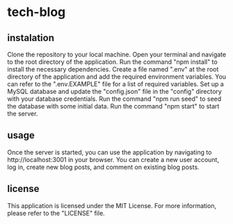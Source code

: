 # tech-blog


## instalation
Clone the repository to your local machine.
Open your terminal and navigate to the root directory of the application.
Run the command "npm install" to install the necessary dependencies.
Create a file named ".env" at the root directory of the application and add the required environment variables. You can refer to the ".env.EXAMPLE" file for a list of required variables.
Set up a MySQL database and update the "config.json" file in the "config" directory with your database credentials.
Run the command "npm run seed" to seed the database with some initial data.
Run the command "npm start" to start the server.

## usage
Once the server is started, you can use the application by navigating to http://localhost:3001 in your browser. You can create a new user account, log in, create new blog posts, and comment on existing blog posts.

## license
This application is licensed under the MIT License. For more information, please refer to the "LICENSE" file.